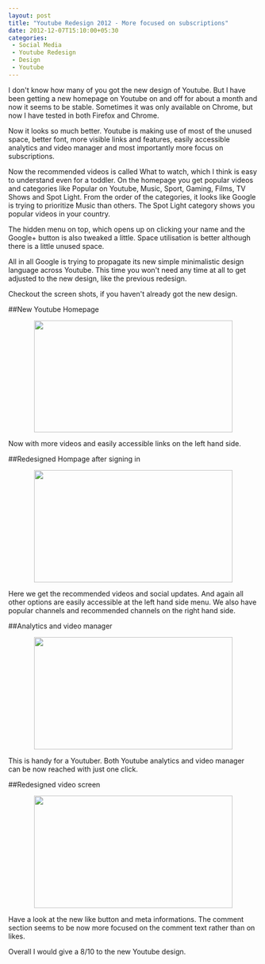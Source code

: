 ```yaml
---
layout: post
title: "Youtube Redesign 2012 - More focused on subscriptions"
date: 2012-12-07T15:10:00+05:30
categories:
 - Social Media
 - Youtube Redesign
 - Design
 - Youtube
---
```

I don't know how many of you got the new design of Youtube. But I have been getting a new homepage on Youtube on and off for about a month and now it seems to be stable. Sometimes it was only available on Chrome, but now I have tested in both Firefox and Chrome.

Now it looks so much better. Youtube is making use of most of the unused space, better font, more visible links and features, easily accessible analytics and video manager and most importantly more focus on subscriptions.
    
Now the recommended videos is called What to watch, which I think is easy to understand even for a toddler. On the homepage you get popular videos and categories like Popular on Youtube, Music, Sport, Gaming, Films, TV Shows and Spot Light. From the order of the categories, it looks like Google is trying to prioritize Music than others. The Spot Light category shows you popular videos in your country.

The hidden menu on top, which opens up on clicking your name and the Google+ button is also tweaked a little. Space utilisation is better although there is a little unused space.

All in all Google is trying to propagate its new simple minimalistic design language across Youtube. This time you won't need any time at all to get adjusted to the new design, like the previous redesign.

Checkout the screen shots, if you haven't already got the new design.

##New Youtube Homepage
<div class="separator" style="clear: both; text-align: center;"><a href="http://1.bp.blogspot.com/-XcprTyROFQI/UMGxX4IKc7I/AAAAAAAAD0M/6nXj7FwUe2A/s1600/youtube4.png" imageanchor="1" style="margin-left:1em; margin-right:1em"><img border="0" height="225" width="400" src="http://1.bp.blogspot.com/-XcprTyROFQI/UMGxX4IKc7I/AAAAAAAAD0M/6nXj7FwUe2A/s400/youtube4.png" /></a></div>

Now with more videos and easily accessible links on the left hand side.

##Redesigned Hompage after signing in
<div class="separator" style="clear: both; text-align: center;"><a href="http://3.bp.blogspot.com/-ZmSNYfScwgk/UMGwKHSP8wI/AAAAAAAADzo/b-jOeea183U/s1600/Youtube1.png" imageanchor="1" style="margin-left:1em; margin-right:1em"><img border="0" height="226" width="400" src="http://3.bp.blogspot.com/-ZmSNYfScwgk/UMGwKHSP8wI/AAAAAAAADzo/b-jOeea183U/s400/Youtube1.png" /></a></div>

Here we get the recommended videos and social updates. And again all other options are easily accessible at the left hand side menu. We also have popular channels and recommended channels on the right hand side.

##Analytics and video manager
<div class="separator" style="clear: both; text-align: center;"><a href="http://1.bp.blogspot.com/-LfXUcLqhJiA/UMGwObg4RLI/AAAAAAAADz0/BZEiVYSqr10/s1600/Youtube2.png" imageanchor="1" style="margin-left:1em; margin-right:1em"><img border="0" height="226" width="400" src="http://1.bp.blogspot.com/-LfXUcLqhJiA/UMGwObg4RLI/AAAAAAAADz0/BZEiVYSqr10/s400/Youtube2.png" /></a></div>

This is handy for a Youtuber. Both Youtube analytics and video manager can be now reached with just one click.

##Redesigned video screen
<div class="separator" style="clear: both; text-align: center;"><a href="http://2.bp.blogspot.com/-UcuPt_5IxEk/UMGwTZshJ8I/AAAAAAAAD0A/n3uNUZYSLmg/s1600/Youtube3.png" imageanchor="1" style="margin-left:1em; margin-right:1em"><img border="0" height="226" width="400" src="http://2.bp.blogspot.com/-UcuPt_5IxEk/UMGwTZshJ8I/AAAAAAAAD0A/n3uNUZYSLmg/s400/Youtube3.png" /></a></div>

Have a look at the new like button and meta informations. The comment section seems to be now more focused on the comment text rather than on likes.

Overall I would give a 8/10 to the new Youtube design.

